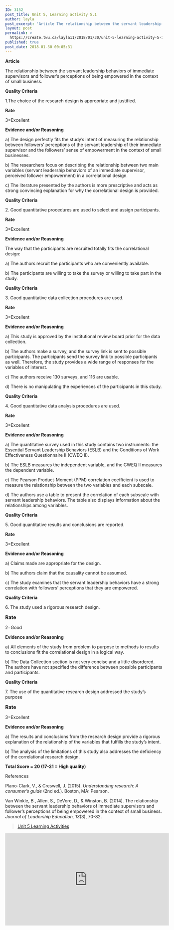 ```yaml
---
ID: 3152
post_title: Unit 5, Learning activity 5.1
author: layla
post_excerpt: 'Article The relationship between the servant leadership behaviors of immediate supervisors and follower&rsquo;s perceptions of being empowered in the context of small business. Quality Criteria 1.The choice of the research design is appropriate and justified. Rate 3=Excellent Evidence and/or Reasoning a) The design perfectly fits the study&rsquo;s intent of measuring the relationship between followers&rsquo; perceptions &hellip; <p><a href="https://create.twu.ca/layla11/2018/01/30/unit-5-learning-activity-5-1/">Continue reading<span> "Unit 5, Learning activity 5.1"</span></a></p>'
layout: post
permalink: >
  https://create.twu.ca/layla11/2018/01/30/unit-5-learning-activity-5-1/
published: true
post_date: 2018-01-30 00:05:31
---
```

<p><strong>Article</strong></p>
<p>The relationship between the servant leadership behaviors of immediate supervisors and follower’s perceptions of being empowered in the context of small business.</p>
<p><strong>Quality Criteria</strong></p>
<p>1.The choice of the research design is appropriate and justified.</p>
<p><strong>Rate</strong></p>
<p>3=Excellent</p>
<p><strong>Evidence and/or Reasoning</strong></p>
<p>a) The design perfectly fits the study&#8217;s intent of measuring the relationship between followers&#8217; perceptions of the servant leadership of their immediate supervisor and the followers&#8217; sense of empowerment in the context of small businesses.</p>
<p>b) The researchers focus on describing the relationship between two main variables (servant leadership behaviors of an immediate supervisor, perceived follower empowerment) in a correlational design.</p>
<p>c) The literature presented by the authors is more prescriptive and acts as strong convincing explanation for why the correlational design is provided.</p>
<p><strong>Quality Criteria</strong></p>
<p>2. Good quantitative procedures are used to select and assign participants.</p>
<p><strong>Rate</strong></p>
<p>3=Excellent</p>
<p><strong>Evidence and/or Reasoning</strong></p>
<p>The way that the participants are recruited totally fits the correlational design:</p>
<p>a) The authors recruit the participants who are conveniently available.</p>
<p>b) The participants are willing to take the survey or willing to take part in the study.</p>
<p><strong>Quality Criteria</strong></p>
<p>3. Good quantitative data collection procedures are used.</p>
<p><strong>Rate</strong></p>
<p>3=Excellent</p>
<p><strong>Evidence and/or Reasoning</strong></p>
<p>a) This study is approved by the institutional review board prior for the data collection.</p>
<p>b) The authors make a survey, and the survey link is sent to possible participants. The participants send the survey link to possible participants as well. Therefore, the study provides a wide range of responses for the variables of interest.</p>
<p>c) The authors receive 130 surveys, and 116 are usable.</p>
<p>d) There is no manipulating the experiences of the participants in this study.</p>
<p><strong>Quality Criteria</strong></p>
<p>4. Good quantitative data analysis procedures are used.</p>
<p><strong>Rate</strong></p>
<p>3=Excellent</p>
<p><strong>Evidence and/or Reasoning</strong></p>
<p>a) The quantitative survey used in this study contains two instruments: the Essential Servant Leadership Behaviors (ESLB) and the Conditions of Work Effectiveness Questionnaire II (CWEQ II).</p>
<p>b) The ESLB measures the independent variable, and the CWEQ II measures the dependent variable.</p>
<p>c) The Pearson Product-Moment (PPM) correlation coefficient is used to measure the relationship between the two variables and each subscale.</p>
<p>d) The authors use a table to present the correlation of each subscale with servant leadership behaviors. The table also displays information about the relationships among variables.</p>
<p><strong>Quality Criteria</strong></p>
<p>5. Good quantitative results and conclusions are reported.</p>
<p><strong>Rate</strong></p>
<p>3=Excellent</p>
<p><strong>Evidence and/or Reasoning</strong></p>
<p>a) Claims made are appropriate for the design.</p>
<p>b) The authors claim that the causality cannot be assumed.</p>
<p>c) The study examines that the servant leadership behaviors have a strong correlation with followers&#8217; perceptions that they are empowered.</p>
<p><strong>Quality Criteria</strong></p>
<p>6. The study used a rigorous research design.</p>
<p><strong style="font-size: 1rem">Rate</strong></p>
<p>2=Good</p>
<p><strong>Evidence and/or Reasoning</strong></p>
<p>a) All elements of the study from problem to purpose to methods to results to conclusions fit the correlational design in a logical way.</p>
<p>b) The Data Collection section is not very concise and a little disordered. The authors have not specified the difference between possible participants and participants.</p>
<p><strong>Quality Criteria</strong></p>
<p>7. The use of the quantitative research design addressed the study&#8217;s purpose</p>
<p><strong style="font-size: 1rem">Rate</strong></p>
<p>3=Excellent</p>
<p><strong>Evidence and/or Reasoning</strong></p>
<p>a) The results and conclusions from the research design provide a rigorous explanation of the relationship of the variables that fulfills the study&#8217;s intent.</p>
<p>b) The analysis of the limitations of this study also addresses the deficiency of the correlational research design.</p>
<p><strong>Total Score = 20 (17-21 = High quality)</strong></p>
<p class="p1">References</p>
<p>Plano-Clark, V., &amp; Creswell, J. (2015). <em>Understanding research: A consumer’s guide</em> (2nd ed.). Boston, MA: Pearson.</p>
<p>Van Winkle, B., Allen, S., DeVore, D., &amp; Winston, B. (2014). The relationship between the servant leadership behaviors of immediate supervisors and follower’s perceptions of being empowered in the context of small business. <em>Journal of Leadership Education, 13</em>(3), 70-82.</p>
<blockquote class="wp-embedded-content" data-secret="rhqnTbKCNP"><p><a href="https://create.twu.ca/ldrs591-sp18/unit-5-learning-activities/">Unit 5 Learning Activities</a></p></blockquote>
<p><iframe class="wp-embedded-content" sandbox="allow-scripts" security="restricted" src="https://create.twu.ca/ldrs591-sp18/unit-5-learning-activities/embed/#?secret=rhqnTbKCNP" data-secret="rhqnTbKCNP" width="525" height="296" title="&#8220;Unit 5 Learning Activities&#8221; &#8212; Leadership 591: Scholarly Inquiry" frameborder="0" marginwidth="0" marginheight="0" scrolling="no"></iframe></p>
